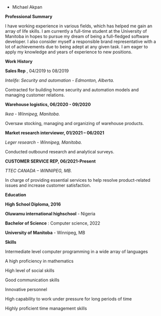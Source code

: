 * Michael Akpan 

**Professional Summary**

I have working experience in various fields, which has helped me gain an array of life skills. I am currently a full-time student at the University of Manitoba in hopes to pursue my dream of being a full-fledged software developer. I also consider myself a responsible brand representative with a lot of achievements due to being adept at any given task. I am eager to apply my knowledge and years of experience to new positions.

**Work History**

**Sales Rep** , 04/2019 to 08/2019

_Intelife: Security and automation - Edmonton, Alberta._

Contracted for building home security and automation models and managing customer relations.

**Warehouse logistics, 06/2020 - 09/2020**

_Ikea - Winnipeg, Manitoba._

Oversaw stocking, managing and organizing of warehouse products.

**Market research interviewer, 01/2021 – 06/2021**

_Leger research - Winnipeg, Manitoba._

Conducted outbound research and analytical surveys.

**CUSTOMER SERVICE REP, 06/2021-Present**

_TTEC CANADA – WINNIPEG, MB._

In charge of providing essential services to help resolve product-related issues and increase customer satisfaction.

**Education**

**High School Diploma, 2016**

**Oluwamu international highschool** - Nigeria

**Bachelor of Science** : Computer science, 2022

**University of Manitoba** - Winnipeg, MB

**Skills**

Intermediate level computer programming in a wide array of languages

A high proficiency in mathematics

High level of social skills

Good communication skills

Innovative personnel

High capability to work under pressure for long periods of time

Highly proficient time management skills


